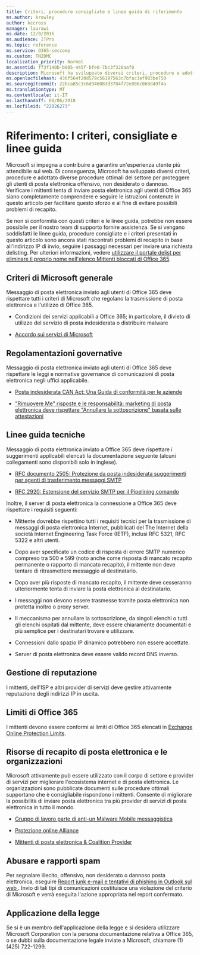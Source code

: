 ```yaml
---
title: Criteri, procedure consigliate e linee guida di riferimento
ms.author: krowley
author: kccross
manager: laurawi
ms.date: 12/9/2016
ms.audience: ITPro
ms.topic: reference
ms.service: O365-seccomp
ms.custom: TN2DMC
localization_priority: Normal
ms.assetid: ff3f140b-b005-445f-bfe0-7bc3f328aaf0
description: Microsoft ha sviluppato diversi criteri, procedure e adottato diverse procedure ottimali del settore per proteggere gli utenti di posta elettronica offensivo, non desiderato o dannoso.
ms.openlocfilehash: 436f564f20d579c56197563c7bfac3ef903be750
ms.sourcegitcommit: 22bca85c3c6d946083d3784f72e886c068d49f4a
ms.translationtype: MT
ms.contentlocale: it-IT
ms.lasthandoff: 08/06/2018
ms.locfileid: "22026273"
---
```

# <a name="reference-policies-practices-and-guidelines"></a>Riferimento: I criteri, consigliate e linee guida
  
Microsoft si impegna a contribuire a garantire un'esperienza utente più attendibile sul web. Di conseguenza, Microsoft ha sviluppato diversi criteri, procedure e adottato diverse procedure ottimali del settore per proteggere gli utenti di posta elettronica offensivo, non desiderato o dannoso. Verificare i mittenti tenta di inviare posta elettronica agli utenti di Office 365 siano completamente comprendere e seguire le istruzioni contenute in questo articolo per facilitare questo sforzo e al fine di evitare possibili problemi di recapito.
  
Se non si conformità con questi criteri e le linee guida, potrebbe non essere possibile per il nostro team di supporto fornire assistenza. Se si vengano soddisfatti le linee guida, procedure consigliate e i criteri presentati in questo articolo sono ancora stati riscontrati problemi di recapito in base all'indirizzo IP di invio, seguire i passaggi necessari per inviare una richiesta delisting. Per ulteriori informazioni, vedere [utilizzare il portale delist per eliminare il proprio nome nell'elenco Mittenti bloccati di Office 365](use-the-delist-portal-to-remove-yourself-from-the-office-365-blocked-senders-lis.md).
  
## <a name="general-microsoft-policies"></a>Criteri di Microsoft generale
<a name="GenMsftPolicies"> </a>

Messaggio di posta elettronica inviato agli utenti di Office 365 deve rispettare tutti i criteri di Microsoft che regolano la trasmissione di posta elettronica e l'utilizzo di Office 365.
  
- Condizioni dei servizi applicabili a Office 365; in particolare, il divieto di utilizzo del servizio di posta indesiderata o distribuire malware
    
- [Accordo sui servizi di Microsoft](https://www.microsoft.com/servicesagreement/)
    
## <a name="governmental-regulations"></a>Regolamentazioni governative
<a name="GovtRegulations"> </a>

Messaggio di posta elettronica inviato agli utenti di Office 365 deve rispettare le leggi e normative governance di comunicazioni di posta elettronica negli uffici applicabile.
  
- [Posta indesiderata CAN Act: Una Guida di conformità per le aziende](https://www.ftc.gov/tips-advice/business-center/guidance/can-spam-act-compliance-guide-business)
    
- ["Rimuovere Me" risposte e le responsabilità: marketing di posta elettronica deve rispettare "Annullare la sottoscrizione" basata sulle attestazioni](https://www.lawpublish.com/ftc-emai-marketers-unsubscribe-claims.mdl)
    
## <a name="technical-guidelines"></a>Linee guida tecniche
<a name="TechGuidelines"> </a>

Messaggio di posta elettronica inviato a Office 365 deve rispettare i suggerimenti applicabili elencati la documentazione seguente (alcuni collegamenti sono disponibili solo in inglese).
  
- [RFC documento 2505: Protezione da posta indesiderata suggerimenti per agenti di trasferimento messaggi SMTP](https://www.ietf.org/rfc/rfc2505.txt)
    
- [RFC 2920: Estensione del servizio SMTP per il Pipelining comando](https://www.ietf.org/rfc/rfc2920.txt)
    
Inoltre, il server di posta elettronica la connessione a Office 365 deve rispettare i requisiti seguenti:
  
- Mittente dovrebbe rispettino tutti i requisiti tecnici per la trasmissione di messaggi di posta elettronica Internet, pubblicati del The Internet della società Internet Engineering Task Force (IETF), inclusi RFC 5321, RFC 5322 e altri utenti. 
    
- Dopo aver specificato un codice di risposta di errore SMTP numerico compreso tra 500 e 599 (noto anche come risposta di mancato recapito permanente o rapporto di mancato recapito), il mittente non deve tentare di ritrasmettere messaggio al destinatario.
    
- Dopo aver più risposte di mancato recapito, il mittente deve cesseranno ulteriormente tenta di inviare la posta elettronica al destinatario.
    
- I messaggi non devono essere trasmesse tramite posta elettronica non protetta inoltro o proxy server.
    
- Il meccanismo per annullare la sottoscrizione, da singoli elenchi o tutti gli elenchi ospitati dal mittente, deve essere chiaramente documentati e più semplice per i destinatari trovare e utilizzare.
    
- Connessioni dallo spazio IP dinamico potrebbero non essere accettate.
    
- Server di posta elettronica deve essere valido record DNS inverso.
    
## <a name="reputation-management"></a>Gestione di reputazione
<a name="RepManagement"> </a>

I mittenti, dell'ISP e altri provider di servizi deve gestire attivamente reputazione degli indirizzi IP in uscita.
  
## <a name="office-365-limits"></a>Limiti di Office 365
<a name="sectionSection4"> </a>

I mittenti devono essere conformi ai limiti di Office 365 elencati in [Exchange Online Protection Limits](https://technet.microsoft.com/library/exchange-online-protection-limits.aspx).
  
## <a name="email-delivery-resources-and-organizations"></a>Risorse di recapito di posta elettronica e le organizzazioni
<a name="sectionSection5"> </a>

Microsoft attivamente può essere utilizzato con il corpo di settore e provider di servizi per migliorare l'ecosistema internet e di posta elettronica. Le organizzazioni sono pubblicate documenti sulle procedure ottimali supportano che è consigliabile rispondono i mittenti. Consente di migliorare la possibilità di inviare posta elettronica tra più provider di servizi di posta elettronica in tutto il mondo.
  
- [Gruppo di lavoro parte di anti-un Malware Mobile messaggistica](https://www.m3aawg.org/)
    
- [Protezione online Alliance](https://www.otalliance.org/resources)
    
- [Mittenti di posta elettronica &amp; Coalition Provider](http://www.espcoalition.org/)
    
## <a name="abuse-and-spam-reporting"></a>Abusare e rapporti spam
<a name="AbuseSpamReports"> </a>

Per segnalare illecito, offensivo, non desiderato o dannoso posta elettronica, eseguire [Report junk e-mail e tentativi di phishing in Outlook sul web ](report-junk-email-and-phishing-scams-in-outlook-on-the-web-eop.md). Invio di tali tipi di comunicazioni costituisce una violazione del criterio di Microsoft e verrà eseguita l'azione appropriata nel report confermato.
  
## <a name="law-enforcement"></a>Applicazione della legge
<a name="sectionSection7"> </a>

Se si è un membro dell'applicazione della legge e si desidera utilizzare Microsoft Corporation con la persona documentazione relativa a Office 365, o se dubbi sulla documentazione legale inviate a Microsoft, chiamare (1) (425) 722-1299.
  

